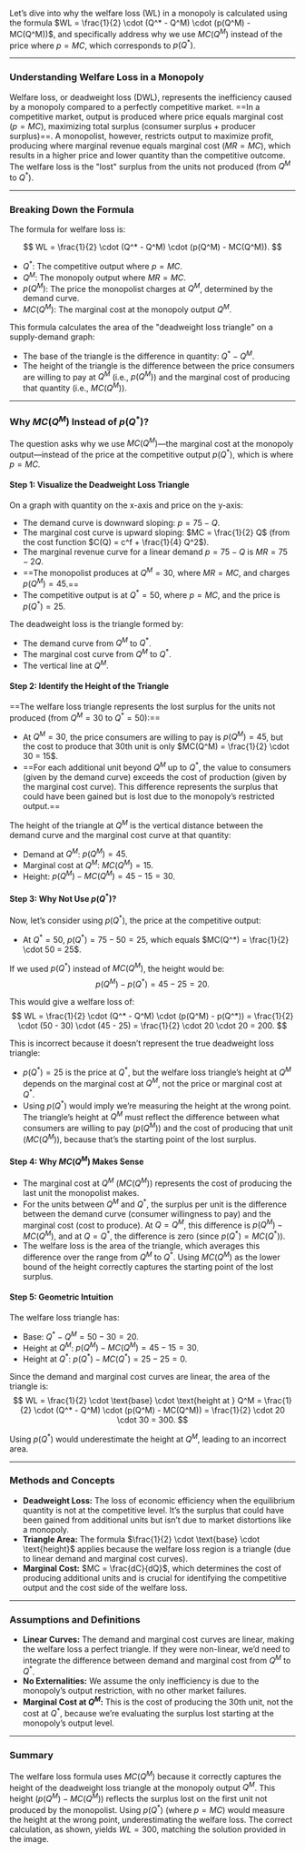 Let’s dive into why the welfare loss (WL) in a monopoly is calculated using the formula $WL = \frac{1}{2} \cdot (Q^* - Q^M) \cdot (p(Q^M) - MC(Q^M))$, and specifically address why we use $MC(Q^M)$ instead of the price where $p = MC$, which corresponds to $p(Q^*)$.

---

### **Understanding Welfare Loss in a Monopoly**

Welfare loss, or deadweight loss (DWL), represents the inefficiency caused by a monopoly compared to a perfectly competitive market. ==In a competitive market, output is produced where price equals marginal cost ($p = MC$), maximizing total surplus (consumer surplus + producer surplus)==. A monopolist, however, restricts output to maximize profit, producing where marginal revenue equals marginal cost ($MR = MC$), which results in a higher price and lower quantity than the competitive outcome. The welfare loss is the "lost" surplus from the units not produced (from $Q^M$ to $Q^*$).

---

### **Breaking Down the Formula**

The formula for welfare loss is:

$$
WL = \frac{1}{2} \cdot (Q^* - Q^M) \cdot (p(Q^M) - MC(Q^M)).
$$

- $Q^*$: The competitive output where $p = MC$.
- $Q^M$: The monopoly output where $MR = MC$.
- $p(Q^M)$: The price the monopolist charges at $Q^M$, determined by the demand curve.
- $MC(Q^M)$: The marginal cost at the monopoly output $Q^M$.

This formula calculates the area of the "deadweight loss triangle" on a supply-demand graph:
- The base of the triangle is the difference in quantity: $Q^* - Q^M$.
- The height of the triangle is the difference between the price consumers are willing to pay at $Q^M$ (i.e., $p(Q^M)$) and the marginal cost of producing that quantity (i.e., $MC(Q^M)$).

---

### **Why $MC(Q^M)$ Instead of $p(Q^*)$?**

The question asks why we use $MC(Q^M)$—the marginal cost at the monopoly output—instead of the price at the competitive output $p(Q^*)$, which is where $p = MC$.

#### **Step 1: Visualize the Deadweight Loss Triangle**
On a graph with quantity on the x-axis and price on the y-axis:
- The demand curve is downward sloping: $p = 75 - Q$.
- The marginal cost curve is upward sloping: $MC = \frac{1}{2} Q$ (from the cost function $C(Q) = c^f + \frac{1}{4} Q^2$).
- The marginal revenue curve for a linear demand $p = 75 - Q$ is $MR = 75 - 2Q$.
- ==The monopolist produces at $Q^M = 30$, where $MR = MC$, and charges $p(Q^M) = 45$.==
- The competitive output is at $Q^* = 50$, where $p = MC$, and the price is $p(Q^*) = 25$.

The deadweight loss is the triangle formed by:
- The demand curve from $Q^M$ to $Q^*$.
- The marginal cost curve from $Q^M$ to $Q^*$.
- The vertical line at $Q^M$.

#### **Step 2: Identify the Height of the Triangle**
==The welfare loss triangle represents the lost surplus for the units not produced (from $Q^M = 30$ to $Q^* = 50$):==
- At $Q^M = 30$, the price consumers are willing to pay is $p(Q^M) = 45$, but the cost to produce that 30th unit is only $MC(Q^M) = \frac{1}{2} \cdot 30 = 15$.
- ==For each additional unit beyond $Q^M$ up to $Q^*$, the value to consumers (given by the demand curve) exceeds the cost of production (given by the marginal cost curve). This difference represents the surplus that could have been gained but is lost due to the monopoly’s restricted output.==

The height of the triangle at $Q^M$ is the vertical distance between the demand curve and the marginal cost curve at that quantity:
- Demand at $Q^M$: $p(Q^M) = 45$.
- Marginal cost at $Q^M$: $MC(Q^M) = 15$.
- Height: $p(Q^M) - MC(Q^M) = 45 - 15 = 30$.

#### **Step 3: Why Not Use $p(Q^*)$?**
Now, let’s consider using $p(Q^*)$, the price at the competitive output:
- At $Q^* = 50$, $p(Q^*) = 75 - 50 = 25$, which equals $MC(Q^*) = \frac{1}{2} \cdot 50 = 25$.

If we used $p(Q^*)$ instead of $MC(Q^M)$, the height would be:
$$
p(Q^M) - p(Q^*) = 45 - 25 = 20.
$$

This would give a welfare loss of:
$$
WL = \frac{1}{2} \cdot (Q^* - Q^M) \cdot (p(Q^M) - p(Q^*)) = \frac{1}{2} \cdot (50 - 30) \cdot (45 - 25) = \frac{1}{2} \cdot 20 \cdot 20 = 200.
$$

This is incorrect because it doesn’t represent the true deadweight loss triangle:
- $p(Q^*) = 25$ is the price at $Q^*$, but the welfare loss triangle’s height at $Q^M$ depends on the marginal cost at $Q^M$, not the price or marginal cost at $Q^*$.
- Using $p(Q^*)$ would imply we’re measuring the height at the wrong point. The triangle’s height at $Q^M$ must reflect the difference between what consumers are willing to pay ($p(Q^M)$) and the cost of producing that unit ($MC(Q^M)$), because that’s the starting point of the lost surplus.

#### **Step 4: Why $MC(Q^M)$ Makes Sense**
- The marginal cost at $Q^M$ ($MC(Q^M)$) represents the cost of producing the last unit the monopolist makes.
- For the units between $Q^M$ and $Q^*$, the surplus per unit is the difference between the demand curve (consumer willingness to pay) and the marginal cost (cost to produce). At $Q = Q^M$, this difference is $p(Q^M) - MC(Q^M)$, and at $Q = Q^*$, the difference is zero (since $p(Q^*) = MC(Q^*)$).
- The welfare loss is the area of the triangle, which averages this difference over the range from $Q^M$ to $Q^*$. Using $MC(Q^M)$ as the lower bound of the height correctly captures the starting point of the lost surplus.

#### **Step 5: Geometric Intuition**
The welfare loss triangle has:
- Base: $Q^* - Q^M = 50 - 30 = 20$.
- Height at $Q^M$: $p(Q^M) - MC(Q^M) = 45 - 15 = 30$.
- Height at $Q^*$: $p(Q^*) - MC(Q^*) = 25 - 25 = 0$.

Since the demand and marginal cost curves are linear, the area of the triangle is:
$$
WL = \frac{1}{2} \cdot \text{base} \cdot \text{height at } Q^M = \frac{1}{2} \cdot (Q^* - Q^M) \cdot (p(Q^M) - MC(Q^M)) = \frac{1}{2} \cdot 20 \cdot 30 = 300.
$$

Using $p(Q^*)$ would underestimate the height at $Q^M$, leading to an incorrect area.

---

### **Methods and Concepts**

- **Deadweight Loss:** The loss of economic efficiency when the equilibrium quantity is not at the competitive level. It’s the surplus that could have been gained from additional units but isn’t due to market distortions like a monopoly.
- **Triangle Area:** The formula $\frac{1}{2} \cdot \text{base} \cdot \text{height}$ applies because the welfare loss region is a triangle (due to linear demand and marginal cost curves).
- **Marginal Cost:** $MC = \frac{dC}{dQ}$, which determines the cost of producing additional units and is crucial for identifying the competitive output and the cost side of the welfare loss.

---

### **Assumptions and Definitions**

- **Linear Curves:** The demand and marginal cost curves are linear, making the welfare loss a perfect triangle. If they were non-linear, we’d need to integrate the difference between demand and marginal cost from $Q^M$ to $Q^*$.
- **No Externalities:** We assume the only inefficiency is due to the monopoly’s output restriction, with no other market failures.
- **Marginal Cost at $Q^M$:** This is the cost of producing the 30th unit, not the cost at $Q^*$, because we’re evaluating the surplus lost starting at the monopoly’s output level.

---

### **Summary**

The welfare loss formula uses $MC(Q^M)$ because it correctly captures the height of the deadweight loss triangle at the monopoly output $Q^M$. This height ($p(Q^M) - MC(Q^M)$) reflects the surplus lost on the first unit not produced by the monopolist. Using $p(Q^*)$ (where $p = MC$) would measure the height at the wrong point, underestimating the welfare loss. The correct calculation, as shown, yields $WL = 300$, matching the solution provided in the image.
